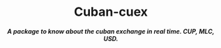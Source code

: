 <h1 align="center">Cuban-cuex</h1>
<h5 align="center">A package to know about the cuban exchange in real time. CUP, MLC, USD.</h5>

